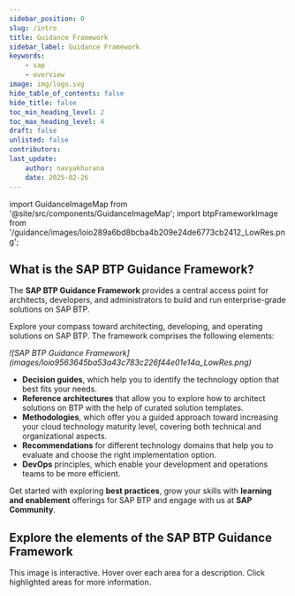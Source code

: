 ```yaml
---
sidebar_position: 0
slug: /intro
title: Guidance Framework
sidebar_label: Guidance Framework
keywords:
    - sap
    - overview
image: img/logo.svg
hide_table_of_contents: false
hide_title: false
toc_min_heading_level: 2
toc_max_heading_level: 4
draft: false
unlisted: false
contributors:
last_update:
    author: navyakhurana
    date: 2025-02-26
---
```


import GuidanceImageMap from '@site/src/components/GuidanceImageMap';
import btpFrameworkImage from '/guidance/images/loio289a6bd8bcba4b209e24de6773cb2412_LowRes.png';

## What is the SAP BTP Guidance Framework?

The **SAP BTP Guidance Framework** provides a central access point for architects, developers, and administrators to build and run enterprise-grade solutions on SAP BTP.

Explore your compass toward architecting, developing, and operating solutions on SAP BTP. The framework comprises the following elements:

<div style={{ display: 'flex', alignItems: 'center', gap: '20px' }}>
    <div style={{ flex: 1 }}>
        <em>![SAP BTP Guidance Framework](images/loio9563645ba53a43c783c226f44e01e14a_LowRes.png)</em>
    </div>
    <div style={{ flex: 2 }}>
        <ul>
            <li>
                <strong>Decision guides</strong>, which help you to identify the technology option that best fits your
                needs.
            </li>
            <li>
                <strong>Reference architectures</strong> that allow you to explore how to architect solutions on BTP
                with the help of curated solution templates.
            </li>
            <li>
                <strong>Methodologies</strong>, which offer you a guided approach toward increasing your cloud
                technology maturity level, covering both technical and organizational aspects.
            </li>
            <li>
                <strong>Recommendations</strong> for different technology domains that help you to evaluate and choose
                the right implementation option.
            </li>
            <li>
                <strong>DevOps</strong> principles, which enable your development and operations teams to be more
                efficient.
            </li>
        </ul>
    </div>
</div>

Get started with exploring **best practices**, grow your skills with **learning and enablement** offerings for SAP BTP and engage with us at **SAP Community**.

## Explore the elements of the SAP BTP Guidance Framework

This image is interactive. Hover over each area for a description. Click highlighted areas for more information.

<GuidanceImageMap image={btpFrameworkImage}/>

